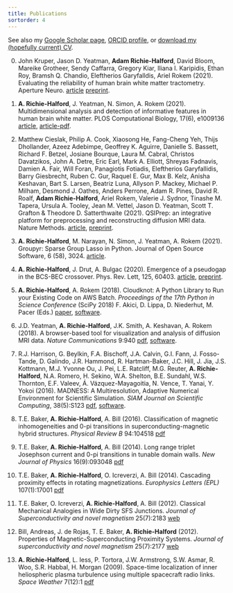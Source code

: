```yaml
---
title: Publications
sortorder: 4
---
```


See also my 
<a href="https://scholar.google.com/citations?hl=en&user=Jy76il8AAAAJ"
   target="_blank"
   rel="noopener noreferrer">Google Scholar page</a>,
<a href="https://orcid.org/0000-0001-9276-9084"
   target="_blank"
   rel="noopener noreferrer">ORCID profile</a>, or 
<a href="https://github.com/richford/cv/raw/main/cv.pdf"
   target="_blank"
   rel="noopener noreferrer">download my (hopefully current) CV</a>.

0.  John Kruper, Jason D. Yeatman, **Adam Richie-Halford**, David Bloom, Mareike
    Grotheer, Sendy Caffarra, Gregory Kiar, Iliana I. Karipidis, Ethan Roy,
    Bramsh Q. Chandio, Eleftherios Garyfalldis, Ariel Rokem (2021).
    Evaluating the reliability of human brain white matter tractometry.
    Aperture Neuro.
    <a href="https://apertureneuropub.cloud68.co/articles/25/index.html"
      target="_blank"
      rel="noopener noreferrer">article</a>
    <a href="https://doi.org/10.1101/2021.02.24.432740"
       target="_blank"
       rel="noopener noreferrer">preprint</a>.

1.  **A. Richie-Halford**, J. Yeatman, N. Simon, A. Rokem (2021).
    Multidimensional analysis and detection of informative features in human
    brain white matter. PLOS Computational Biology, 17(6), e1009136
    <a href="https://doi.org/10.1371/journal.pcbi.1009136"
       target="_blank"
       rel="noopener noreferrer">article</a>,
    <a href="https://journals.plos.org/ploscompbiol/article/file?id=10.1371/journal.pcbi.1009136&type=printable"
       target="_blank"
       rel="noopener noreferrer">article-pdf</a>.

2.  Matthew Cieslak, Philip A. Cook, Xiaosong He, Fang-Cheng Yeh, Thijs
    Dhollander, Azeez Adebimpe, Geoffrey K. Aguirre, Danielle S. Bassett,
    Richard F.  Betzel, Josiane Bourque, Laura M. Cabral, Christos Davatzikos,
    John A. Detre, Eric Earl, Mark A. Elliott, Shreyas Fadnavis, Damien A. Fair,
    Will Foran, Panagiotis Fotiadis, Eleftherios Garyfallidis, Barry Giesbrecht,
    Ruben C. Gur, Raquel E. Gur, Max B. Kelz, Anisha Keshavan, Bart S. Larsen,
    Beatriz Luna, Allyson P. Mackey, Michael P. Milham, Desmond J. Oathes,
    Anders Perrone, Adam R.  Pines, David R. Roalf, **Adam Richie-Halford**,
    Ariel Rokem, Valerie J. Sydnor, Tinashe M. Tapera, Ursula A. Tooley, Jean M.
    Vettel, Jason D. Yeatman, Scott T.  Grafton & Theodore D. Satterthwaite
    (2021).  QSIPrep: an integrative platform for preprocessing and
    reconstructing diffusion MRI data. Nature Methods.
    <a href="https://doi.org/10.1038/s41592-021-01185-5"
       target="_blank"
       rel="noopener noreferrer">article</a>,
    <a href="https://doi.org/10.1101/2020.09.04.282269"
       target="_blank"
       rel="noopener noreferrer">preprint</a>.

3.  **A. Richie-Halford**, M. Narayan, N. Simon, J. Yeatman, A. Rokem (2021).
    Groupyr: Sparse Group Lasso in Python.
    Journal of Open Source Software, 6 (58), 3024.
    <a href="https://doi.org/10.21105/joss.03024"
       target="_blank"
       rel="noopener noreferrer">article</a>.

4.  **A. Richie-Halford**, J. Drut, A. Bulgac (2020). Emergence
    of a pseudogap in the BCS-BEC crossover. Phys. Rev. Lett, 125,
    60403.
    <a href="https://doi.org/10.1103/PhysRevLett.125.060403"
       target="_blank"
       rel="noopener noreferrer">article</a>,
    <a href="https://arxiv.org/abs/2004.05014"
       target="_blank"
       rel="noopener noreferrer">preprint</a>.

5.  **A. Richie-Halford**, A. Rokem (2018). Cloudknot: A
    Python Library to Run your Existing Code on AWS Batch.
    _Proceedings of the 17th Python in Science Conference_ (SciPy
    2018) F. Akici, D. Lippa, D. Niederhut, M. Pacer (Eds.)
    <a href="http://conference.scipy.org/proceedings/scipy2018/adam_richie-halford.html"
       target="_blank"
       rel="noopener noreferrer">paper</a>,
    <a href="https://richford.github.io/cloudknot/"
       target="_blank"
       rel="noopener noreferrer">software</a>.

6.  J.D. Yeatman, **A. Richie-Halford**, J.K. Smith, A. Keshavan, A.
    Rokem (2018). A browser-based tool for visualization and analysis of
    diffusion MRI data. _Nature Communications_ 9:940
    <a href="https://www.nature.com/articles/s41467-018-03297-7"
       target="_blank"
       rel="noopener noreferrer">pdf</a>,
    <a href="https://github.com/yeatmanlab/AFQ-Browser"
       target="_blank"
       rel="noopener noreferrer">software</a>.

7.  R.J. Harrison, G. Beylkin, F.A. Bischoff, J.A. Calvin, G.I. Fann, J.
    Fosso-Tande, D. Galindo, J.R. Hammond, R. Hartman-Baker, J.C. Hill,
    J. Jia, J.S. Kottmann, M.J. Yvonne Ou, J. Pei, L.E. Ratcliff, M.G.
    Reuter, **A. Richie-Halford**, N.A. Romero, H. Sekino, W.A. Shelton,
    B.E. Sundahl, W.S. Thornton, E.F. Valeev, Á. Vázquez-Mayagoitia,
    N. Vence, T. Yanai, Y. Yokoi (2016). MADNESS: A Multiresolution,
    Adaptive Numerical Environment for Scientific Simulation. _SIAM
    Journal on Scientific Computing_, 38(5):S123
    <a href="https://epubs.siam.org/doi/pdf/10.1137/15M1026171"
       target="_blank"
       rel="noopener noreferrer">pdf</a>,
    <a href="https://github.com/m-a-d-n-e-s-s/madness"
       target="_blank"
       rel="noopener noreferrer">software</a>.

8.  T.E. Baker, **A. Richie-Halford**, A. Bill (2016).
    Classification of magnetic inhomogeneities and 0-pi transitions in
    superconducting-magnetic hybrid structures. _Physical Review B_
    94:104518
    <a href="https://link.aps.org/pdf/10.1103/PhysRevB.94.104518"
       target="_blank"
       rel="noopener noreferrer">pdf</a>

9.  T.E. Baker, **A. Richie-Halford**, A. Bill (2014). Long range triplet
    Josephson current and 0-pi transitions in tunable domain walls. _New
    Journal of Physics_ 16(9):093048
    <a href="http://iopscience.iop.org/article/10.1088/1367-2630/16/9/093048/pdf"
       target="_blank"
       rel="noopener noreferrer">pdf</a>

10.  T.E. Baker, **A. Richie-Halford**, O. Icreverzi, A. Bill
    (2014). Cascading proximity effects in rotating magnetizations.
    _Europhysics Letters (EPL)_ 107(1):17001
    <a href="https://arxiv.org/pdf/1403.4149"
       target="_blank"
       rel="noopener noreferrer">pdf</a>

11. T.E. Baker, O. Icreverzi, **A. Richie-Halford**, A. Bill (2012).
    Classical Mechanical Analogies in Wide Dirty SFS Junctions. _Journal of
    Superconductivity and novel magnetism_ 25(7):2183
    <a href="https://link.springer.com/article/10.1007/s10948-012-1646-6"
       target="_blank"
       rel="noopener noreferrer">web</a>

12. Bill, Andreas, J. de Rojas, T. E. Baker, **A. Richie-Halford**
    (2012). Properties of Magnetic-Superconducting Proximity Systems.
    _Journal of superconductivity and novel magnetism_ 25(7):2177
    <a href="https://link.springer.com/article/10.1007/s10948-012-1659-1"
       target="_blank"
       rel="noopener noreferrer">web</a>

13. **A. Richie-Halford**, L. Iess, P. Tortora, J.W. Armstrong, S.W.
    Asmar, R. Woo, S.R. Habbal, H. Morgan (2009). Space-time localization
    of inner heliospheric plasma turbulence using multiple spacecraft
    radio links. _Space Weather_ 7(12):1
    <a href="https://onlinelibrary.wiley.com/doi/pdf/10.1029/2009SW000499"
       target="_blank"
       rel="noopener noreferrer">pdf</a>
